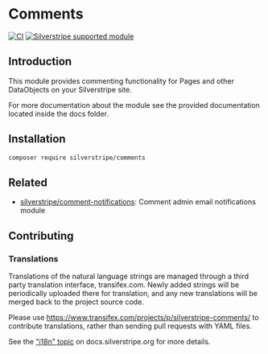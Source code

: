 # Comments

[![CI](https://github.com/silverstripe/silverstripe-comments/actions/workflows/ci.yml/badge.svg)](https://github.com/silverstripe/silverstripe-comments/actions/workflows/ci.yml)
[![Silverstripe supported module](https://img.shields.io/badge/silverstripe-supported-0071C4.svg)](https://www.silverstripe.org/software/addons/silverstripe-commercially-supported-module-list/)

## Introduction

This module provides commenting functionality for Pages and other DataObjects on your Silverstripe site.

For more documentation about the module see the provided documentation located inside the docs folder.

## Installation

```sh
composer require silverstripe/comments
```

## Related

 * [silverstripe/comment-notifications](https://github.com/silverstripe/comment-notifications): Comment admin email notifications module

## Contributing

### Translations

Translations of the natural language strings are managed through a
third party translation interface, transifex.com.
Newly added strings will be periodically uploaded there for translation,
and any new translations will be merged back to the project source code.

Please use https://www.transifex.com/projects/p/silverstripe-comments/ to contribute translations,
rather than sending pull requests with YAML files.

See the ["i18n" topic](https://docs.silverstripe.org/en/developer_guides/i18n/) on docs.silverstripe.org for more details.
